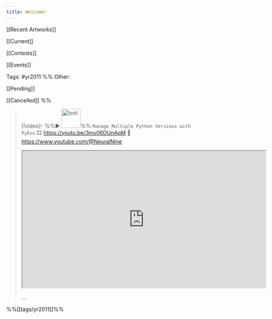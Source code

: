 ```yaml
---
title: Welcome!
---
```

[[Recent Artworks]]

[[Current]]

[[Contests]]

[[Events]]

Tags:
#yr2011
%%
Other:

[[Pending]]

[[Cancelled]]
%%
> [!video]- %%▶️ <img src="https://i.ytimg.com/vi/3my06DUnApM/maxresdefault.jpg" alt="test" height="50">%% `Manage Multiple Python Versions with PyEnv` 
> 🎞️ https://youtu.be/3my06DUnApM 👤 https://www.youtube.com/@NeuralNine
> <iframe height=360 width=640 src=https://www.youtube.com/embed/3my06DUnApM></iframe>
> 
> ...

%%[[tags/yr2011]]%%